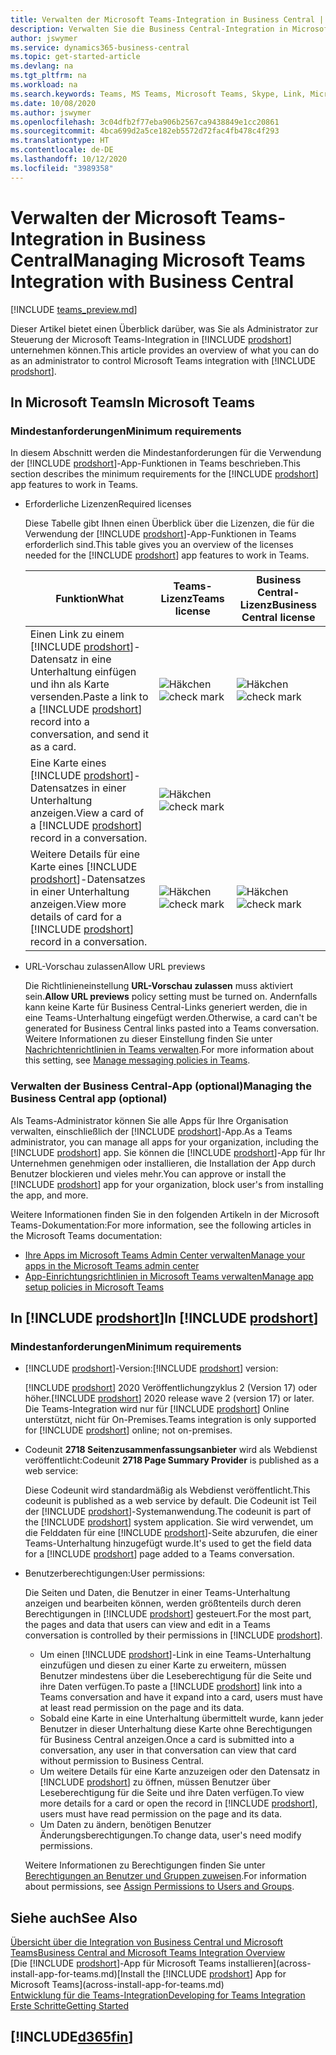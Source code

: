 ```yaml
---
title: Verwalten der Microsoft Teams-Integration in Business Central | Microsoft Docs
description: Verwalten Sie die Business Central-Integration in Microsoft Teams.
author: jswymer
ms.service: dynamics365-business-central
ms.topic: get-started-article
ms.devlang: na
ms.tgt_pltfrm: na
ms.workload: na
ms.search.keywords: Teams, MS Teams, Microsoft Teams, Skype, Link, Microsoft 365, collaborate, collaboration, teamwork
ms.date: 10/08/2020
ms.author: jswymer
ms.openlocfilehash: 3c04dfb2f77eba906b2567ca9438849e1cc20861
ms.sourcegitcommit: 4bca699d2a5ce182eb5572d72fac4fb478c4f293
ms.translationtype: HT
ms.contentlocale: de-DE
ms.lasthandoff: 10/12/2020
ms.locfileid: "3989358"
---
```

# <a name="managing-microsoft-teams-integration-with-business-central"></a><span data-ttu-id="b3253-103">Verwalten der Microsoft Teams-Integration in Business Central</span><span class="sxs-lookup"><span data-stu-id="b3253-103">Managing Microsoft Teams Integration with Business Central</span></span>

[!INCLUDE [teams_preview.md](includes/teams_preview.md)]

<span data-ttu-id="b3253-104">Dieser Artikel bietet einen Überblick darüber, was Sie als Administrator zur Steuerung der Microsoft Teams-Integration in [!INCLUDE [prodshort](includes/prodshort.md)] unternehmen können.</span><span class="sxs-lookup"><span data-stu-id="b3253-104">This article provides an overview of what you can do as an administrator to control Microsoft Teams integration with [!INCLUDE [prodshort](includes/prodshort.md)].</span></span>

## <a name="in-microsoft-teams"></a><span data-ttu-id="b3253-105">In Microsoft Teams</span><span class="sxs-lookup"><span data-stu-id="b3253-105">In Microsoft Teams</span></span>

### <a name="minimum-requirements"></a><span data-ttu-id="b3253-106">Mindestanforderungen</span><span class="sxs-lookup"><span data-stu-id="b3253-106">Minimum requirements</span></span>

<span data-ttu-id="b3253-107">In diesem Abschnitt werden die Mindestanforderungen für die Verwendung der [!INCLUDE [prodshort](includes/prodshort.md)]-App-Funktionen in Teams beschrieben.</span><span class="sxs-lookup"><span data-stu-id="b3253-107">This section describes the minimum requirements for the [!INCLUDE [prodshort](includes/prodshort.md)] app features to work in Teams.</span></span>

- <span data-ttu-id="b3253-108">Erforderliche Lizenzen</span><span class="sxs-lookup"><span data-stu-id="b3253-108">Required licenses</span></span>

    <span data-ttu-id="b3253-109">Diese Tabelle gibt Ihnen einen Überblick über die Lizenzen, die für die Verwendung der [!INCLUDE [prodshort](includes/prodshort.md)]-App-Funktionen in Teams erforderlich sind.</span><span class="sxs-lookup"><span data-stu-id="b3253-109">This table gives you an overview of the licenses needed for the [!INCLUDE [prodshort](includes/prodshort.md)] app features to work in Teams.</span></span>

    |<span data-ttu-id="b3253-110">Funktion</span><span class="sxs-lookup"><span data-stu-id="b3253-110">What</span></span>|<span data-ttu-id="b3253-111">Teams-Lizenz</span><span class="sxs-lookup"><span data-stu-id="b3253-111">Teams license</span></span>|<span data-ttu-id="b3253-112">Business Central-Lizenz</span><span class="sxs-lookup"><span data-stu-id="b3253-112">Business Central license</span></span>|
    |----|---|---|
    |<span data-ttu-id="b3253-113">Einen Link zu einem [!INCLUDE [prodshort](includes/prodshort.md)]-Datensatz in eine Unterhaltung einfügen und ihn als Karte versenden.</span><span class="sxs-lookup"><span data-stu-id="b3253-113">Paste a link to a [!INCLUDE [prodshort](includes/prodshort.md)] record into a conversation, and send it as a card.</span></span>|<span data-ttu-id="b3253-114">![Häkchen](media/check.png "Aktivieren")</span><span class="sxs-lookup"><span data-stu-id="b3253-114">![check mark](media/check.png "check")</span></span>|<span data-ttu-id="b3253-115">![Häkchen](media/check.png "Aktivieren")</span><span class="sxs-lookup"><span data-stu-id="b3253-115">![check mark](media/check.png "check")</span></span>|
    |<span data-ttu-id="b3253-116">Eine Karte eines [!INCLUDE [prodshort](includes/prodshort.md)]-Datensatzes in einer Unterhaltung anzeigen.</span><span class="sxs-lookup"><span data-stu-id="b3253-116">View a card of a [!INCLUDE [prodshort](includes/prodshort.md)] record in a conversation.</span></span>|<span data-ttu-id="b3253-117">![Häkchen](media/check.png "Aktivieren")</span><span class="sxs-lookup"><span data-stu-id="b3253-117">![check mark](media/check.png "check")</span></span>||
    |<span data-ttu-id="b3253-118">Weitere Details für eine Karte eines [!INCLUDE [prodshort](includes/prodshort.md)]-Datensatzes in einer Unterhaltung anzeigen.</span><span class="sxs-lookup"><span data-stu-id="b3253-118">View more details of card for a [!INCLUDE [prodshort](includes/prodshort.md)] record in a conversation.</span></span>|<span data-ttu-id="b3253-119">![Häkchen](media/check.png "Aktivieren")</span><span class="sxs-lookup"><span data-stu-id="b3253-119">![check mark](media/check.png "check")</span></span>|<span data-ttu-id="b3253-120">![Häkchen](media/check.png "Aktivieren")</span><span class="sxs-lookup"><span data-stu-id="b3253-120">![check mark](media/check.png "check")</span></span>|

- <span data-ttu-id="b3253-121">URL-Vorschau zulassen</span><span class="sxs-lookup"><span data-stu-id="b3253-121">Allow URL previews</span></span>

    <span data-ttu-id="b3253-122">Die Richtlinieneinstellung **URL-Vorschau zulassen** muss aktiviert sein.</span><span class="sxs-lookup"><span data-stu-id="b3253-122">**Allow URL previews** policy setting must be turned on.</span></span> <span data-ttu-id="b3253-123">Andernfalls kann keine Karte für Business Central-Links generiert werden, die in eine Teams-Unterhaltung eingefügt werden.</span><span class="sxs-lookup"><span data-stu-id="b3253-123">Otherwise, a card can't be generated for Business Central links pasted into a Teams conversation.</span></span> <span data-ttu-id="b3253-124">Weitere Informationen zu dieser Einstellung finden Sie unter [Nachrichtenrichtlinien in Teams verwalten](/microsoftteams/messaging-policies-in-teams).</span><span class="sxs-lookup"><span data-stu-id="b3253-124">For more information about this setting, see [Manage messaging policies in Teams](/microsoftteams/messaging-policies-in-teams).</span></span>

### <a name="managing-the-business-central-app-optional"></a><span data-ttu-id="b3253-125">Verwalten der Business Central-App (optional)</span><span class="sxs-lookup"><span data-stu-id="b3253-125">Managing the Business Central app (optional)</span></span>

<span data-ttu-id="b3253-126">Als Teams-Administrator können Sie alle Apps für Ihre Organisation verwalten, einschließlich der [!INCLUDE [prodshort](includes/prodshort.md)]-App.</span><span class="sxs-lookup"><span data-stu-id="b3253-126">As a Teams administrator, you can manage all apps for your organization, including the [!INCLUDE [prodshort](includes/prodshort.md)] app.</span></span> <span data-ttu-id="b3253-127">Sie können die [!INCLUDE [prodshort](includes/prodshort.md)]-App für Ihr Unternehmen genehmigen oder installieren, die Installation der App durch Benutzer blockieren und vieles mehr.</span><span class="sxs-lookup"><span data-stu-id="b3253-127">You can approve or install the [!INCLUDE [prodshort](includes/prodshort.md)] app for your organization, block user's from installing the app, and more.</span></span>

<span data-ttu-id="b3253-128">Weitere Informationen finden Sie in den folgenden Artikeln in der Microsoft Teams-Dokumentation:</span><span class="sxs-lookup"><span data-stu-id="b3253-128">For more information, see the following articles in the Microsoft Teams documentation:</span></span>

- [<span data-ttu-id="b3253-129">Ihre Apps im Microsoft Teams Admin Center verwalten</span><span class="sxs-lookup"><span data-stu-id="b3253-129">Manage your apps in the Microsoft Teams admin center</span></span>](https://docs.microsoft.com/MicrosoftTeams/manage-apps)
- [<span data-ttu-id="b3253-130">App-Einrichtungsrichtlinien in Microsoft Teams verwalten</span><span class="sxs-lookup"><span data-stu-id="b3253-130">Manage app setup policies in Microsoft Teams</span></span>](https://docs.microsoft.com/microsoftteams/teams-app-setup-policies)

## <a name="in-prodshort"></a><span data-ttu-id="b3253-131">In [!INCLUDE [prodshort](includes/prodshort.md)]</span><span class="sxs-lookup"><span data-stu-id="b3253-131">In [!INCLUDE [prodshort](includes/prodshort.md)]</span></span>

### <a name="minimum-requirements"></a><span data-ttu-id="b3253-132">Mindestanforderungen</span><span class="sxs-lookup"><span data-stu-id="b3253-132">Minimum requirements</span></span>

- <span data-ttu-id="b3253-133">[!INCLUDE [prodshort](includes/prodshort.md)]-Version:</span><span class="sxs-lookup"><span data-stu-id="b3253-133">[!INCLUDE [prodshort](includes/prodshort.md)] version:</span></span>

    <span data-ttu-id="b3253-134">[!INCLUDE [prodshort](includes/prodshort.md)] 2020 Veröffentlichungzyklus 2 (Version 17) oder höher.</span><span class="sxs-lookup"><span data-stu-id="b3253-134">[!INCLUDE [prodshort](includes/prodshort.md)] 2020 release wave 2 (version 17) or later.</span></span> <span data-ttu-id="b3253-135">Die Teams-Integration wird nur für [!INCLUDE [prodshort](includes/prodshort.md)] Online unterstützt, nicht für On-Premises.</span><span class="sxs-lookup"><span data-stu-id="b3253-135">Teams integration is only supported for [!INCLUDE [prodshort](includes/prodshort.md)] online; not on-premises.</span></span>

- <span data-ttu-id="b3253-136">Codeunit **2718 Seitenzusammenfassungsanbieter** wird als Webdienst veröffentlicht:</span><span class="sxs-lookup"><span data-stu-id="b3253-136">Codeunit **2718 Page Summary Provider** is published as a web service:</span></span>

    <span data-ttu-id="b3253-137">Diese Codeunit wird standardmäßig als Webdienst veröffentlicht.</span><span class="sxs-lookup"><span data-stu-id="b3253-137">This codeunit is published as a web service by default.</span></span> <span data-ttu-id="b3253-138">Die Codeunit ist Teil der [!INCLUDE [prodshort](includes/prodshort.md)]-Systemanwendung.</span><span class="sxs-lookup"><span data-stu-id="b3253-138">The codeunit is part of the [!INCLUDE [prodshort](includes/prodshort.md)] system application.</span></span> <span data-ttu-id="b3253-139">Sie wird verwendet, um die Felddaten für eine [!INCLUDE [prodshort](includes/prodshort.md)]-Seite abzurufen, die einer Teams-Unterhaltung hinzugefügt wurde.</span><span class="sxs-lookup"><span data-stu-id="b3253-139">It's used to get the field data for a [!INCLUDE [prodshort](includes/prodshort.md)] page added to a Teams conversation.</span></span> 

- <span data-ttu-id="b3253-140">Benutzerberechtigungen:</span><span class="sxs-lookup"><span data-stu-id="b3253-140">User permissions:</span></span>

    <span data-ttu-id="b3253-141">Die Seiten und Daten, die Benutzer in einer Teams-Unterhaltung anzeigen und bearbeiten können, werden größtenteils durch deren Berechtigungen in [!INCLUDE [prodshort](includes/prodshort.md)] gesteuert.</span><span class="sxs-lookup"><span data-stu-id="b3253-141">For the most part, the pages and data that users can view and edit in a Teams conversation is controlled by their permissions in [!INCLUDE [prodshort](includes/prodshort.md)].</span></span>
    
    - <span data-ttu-id="b3253-142">Um einen [!INCLUDE [prodshort](includes/prodshort.md)]-Link in eine Teams-Unterhaltung einzufügen und diesen zu einer Karte zu erweitern, müssen Benutzer mindestens über die Leseberechtigung für die Seite und ihre Daten verfügen.</span><span class="sxs-lookup"><span data-stu-id="b3253-142">To paste a [!INCLUDE [prodshort](includes/prodshort.md)] link into a Teams conversation and have it expand into a card, users must have at least read permission on the page and its data.</span></span>
    - <span data-ttu-id="b3253-143">Sobald eine Karte in eine Unterhaltung übermittelt wurde, kann jeder Benutzer in dieser Unterhaltung diese Karte ohne Berechtigungen für Business Central anzeigen.</span><span class="sxs-lookup"><span data-stu-id="b3253-143">Once a card is submitted into a conversation, any user in that conversation can view that card without permission to Business Central.</span></span>
    - <span data-ttu-id="b3253-144">Um weitere Details für eine Karte anzuzeigen oder den Datensatz in [!INCLUDE [prodshort](includes/prodshort.md)] zu öffnen, müssen Benutzer über Leseberechtigung für die Seite und ihre Daten verfügen.</span><span class="sxs-lookup"><span data-stu-id="b3253-144">To view more details for a card or open the record in [!INCLUDE [prodshort](includes/prodshort.md)], users must have read permission on the page and its data.</span></span>
    - <span data-ttu-id="b3253-145">Um Daten zu ändern, benötigen Benutzer Änderungsberechtigungen.</span><span class="sxs-lookup"><span data-stu-id="b3253-145">To change data, user's need modify permissions.</span></span>
    
    <span data-ttu-id="b3253-146">Weitere Informationen zu Berechtigungen finden Sie unter [Berechtigungen an Benutzer und Gruppen zuweisen](ui-define-granular-permissions.md).</span><span class="sxs-lookup"><span data-stu-id="b3253-146">For information about permissions, see [Assign Permissions to Users and Groups](ui-define-granular-permissions.md).</span></span>

## <a name="see-also"></a><span data-ttu-id="b3253-147">Siehe auch</span><span class="sxs-lookup"><span data-stu-id="b3253-147">See Also</span></span>
[<span data-ttu-id="b3253-148">Übersicht über die Integration von Business Central und Microsoft Teams</span><span class="sxs-lookup"><span data-stu-id="b3253-148">Business Central and Microsoft Teams Integration Overview</span></span>](across-teams-overview.md)  
<span data-ttu-id="b3253-149">[Die [!INCLUDE [prodshort](includes/prodshort.md)]-App für Microsoft Teams installieren](across-install-app-for-teams.md)</span><span class="sxs-lookup"><span data-stu-id="b3253-149">[Install the [!INCLUDE [prodshort](includes/prodshort.md)] App for Microsoft Teams](across-install-app-for-teams.md)</span></span>  
[<span data-ttu-id="b3253-150">Entwicklung für die Teams-Integration</span><span class="sxs-lookup"><span data-stu-id="b3253-150">Developing for Teams Integration</span></span>](/dynamics365/business-central/dev-itpro/developer/devenv-develop-for-teams)  
[<span data-ttu-id="b3253-151">Erste Schritte</span><span class="sxs-lookup"><span data-stu-id="b3253-151">Getting Started</span></span>](product-get-started.md)  

## [!INCLUDE[d365fin](includes/free_trial_md.md)]  
